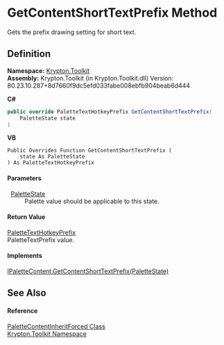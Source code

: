 # GetContentShortTextPrefix Method


Gets the prefix drawing setting for short text.



## Definition
**Namespace:** <a href="79d2eac2-21f4-54ff-7552-b20c33c30600.md">Krypton.Toolkit</a>  
**Assembly:** Krypton.Toolkit (in Krypton.Toolkit.dll) Version: 80.23.10.287+8d7660f9dc5efd033fabe008ebfb904beab6d444

**C#**
``` C#
public override PaletteTextHotkeyPrefix GetContentShortTextPrefix(
	PaletteState state
)
```
**VB**
``` VB
Public Overrides Function GetContentShortTextPrefix ( 
	state As PaletteState
) As PaletteTextHotkeyPrefix
```



#### Parameters
<dl><dt>  <a href="93e626cd-00cf-240e-06c6-ab4d47e982ba.md">PaletteState</a></dt><dd>Palette value should be applicable to this state.</dd></dl>

#### Return Value
<a href="38643f97-2fde-3681-eb99-4f95515f64d7.md">PaletteTextHotkeyPrefix</a>  
PaletteTextPrefix value.

#### Implements
<a href="9364ac94-4dc0-2acd-2495-eae1d7449897.md">IPaletteContent.GetContentShortTextPrefix(PaletteState)</a>  


## See Also


#### Reference
<a href="415a73bf-9893-e2e7-9e06-ceda71d823aa.md">PaletteContentInheritForced Class</a>  
<a href="79d2eac2-21f4-54ff-7552-b20c33c30600.md">Krypton.Toolkit Namespace</a>  
